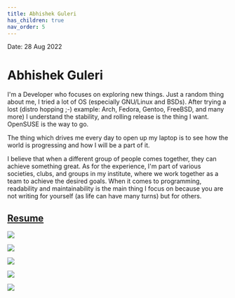 ```yaml
---
title: Abhishek Guleri
has_children: true
nav_order: 5
---
```

Date: 28 Aug 2022

# Abhishek Guleri

I'm a Developer who focuses on exploring new things.
Just a random thing about me, I tried a lot of OS (especially GNU/Linux and BSDs).
After trying a lost (distro hopping ;-)  example: Arch, Fedora, Gentoo, FreeBSD, and many more) I understand the stability, and rolling release is the thing I want. OpenSUSE is the way to go.

The thing which drives me every day to open up my laptop is to see how the world is progressing and how I will be a part of it.

I believe that when a different group of people comes together, they can achieve something great.
As for the experience, I'm part of various societies, clubs, and groups in my institute, where we work together as a team to achieve the desired goals. 
When it comes to programming, readability and maintainability is the main thing I focus on because you are not writing for yourself (as life can have many turns) but for others. 

## [Resume](https://drive.google.com/file/d/1Ma9713dzYq0Q_Prn6jx0CFOg_jQN-u__/view)



![](Guleri/Guleri1.jpg)

![](Guleri/Guleri2.jpg)

![](Guleri/Guleri3.jpg)

![](Guleri/Guleri4.jpg)

![](Guleri/Guleri5.jpg)

